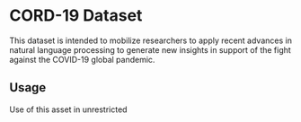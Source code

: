 # CORD-19 Dataset

This dataset is intended to mobilize researchers to apply recent advances in natural language processing to generate new insights in support of the fight against the COVID-19 global pandemic.

## Usage
Use of this asset in unrestricted
